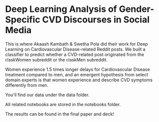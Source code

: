 # Deep Learning Analysis of Gender-Specific CVD Discourses in Social Media
This is where Akaash Kambath & Swetha Pola did their work for Deep Learning on Cardiovascular Disease-related Reddit posts. We built a classifier to predict whether a CVD-related post originated from the r/askWomen subreddit or the r/askMen subreddit.

Women experience 1.5 times longer delays for Cardiovascular Disease treatment compared to men, and an emergent hypothesis from select domain experts is that women experience and describe CVD symptoms differently from men.

You'll find our data under the data folder.

All related notebooks are stored in the notebooks folder.

The results can be found in the final paper and deck!

